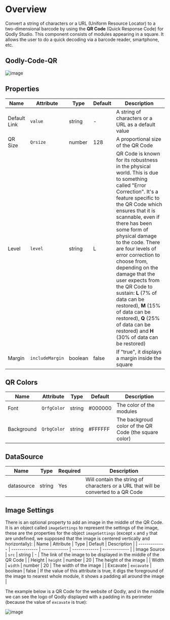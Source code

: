 # Overview

Convert a string of characters or a URL (Uniform Resource Locator) to a two-dimensional barcode by using the **QR Code** (Quick Response Code) for Qodly Studio. This component consists of modules appearing in a square. It allows the user to do a quick decoding via a barcode reader, smartphone, etc.

## Qodly-Code-QR

![image](https://github.com/almostafanahas/qodly-Code-QR/assets/66624970/9f685832-661a-4604-b656-7033fde968dc)

## Properties

|   Name   |   Attribute   |   Type   |   Default   |   Description   |
| ------------- | ------------- | ------------- | ------------- | ------------- |
|   Default Link   |   `value`   |   string   |   -   |   A string of characters or a URL as a default value   |
|   QR Size   |   `Qrsize`   |   number   |   128   |   A proportional size of the QR Code   |
|   Level   |   `level`   |   string   |   L   |   QR Code is known for its robustness in the physical world. This is due to something called "Error Correction". It's a feature specific to the QR Code which ensures that it is scannable, even if there has been some form of physical damage to the code. There are four levels of error correction to choose from, depending on the damage that the user expects from the QR Code to sustain: **L** (7% of data can be restored), **M** (15% of data can be restored), **Q** (25% of data can be restored) and **H** (30% of data can be restored)   |
|   Margin   |   `includeMargin`   |   boolean   |   false   |   If "true", it displays a margin inside the square   |

## QR Colors

|   Name   |   Attribute   |   Type   |   Default   |   Description   |
| ------------- | ------------- | ------------- | ------------- | ------------- |
|   Font   |   `QrfgColor`   |   string   |   #000000   |   The color of the modules   |
|   Background   |   `QrbgColor`   |   string   |   #FFFFFF   |   The backgroud color of the QR Code (the square color) |

## DataSource

|   Name   |   Type   |   Required   |   Description   |
| ------------- | ------------- | ------------- | ------------- |
|   datasource   |   string   |   Yes   |   Will contain the string of characters or a URL that will be converted to a QR Code  |

## Image Settings

There is an optional property to add an image in the middle of the QR Code. It is an object called `imageSettings` to represent the settings of the image, these are the properties for the object `imageSettings` (except `x` and `y` that are undefined, we supposed that the image is centered vertically and horizontally):
|   Name   |   Attribute   |   Type   |   Default   |   Description   |
| ------------- | ------------- | ------------- | ------------- | ------------- |
|   Image Source   |   `src`   |   string   |   -   |   The link of the image to be displayed in the middle of the QR Code   |
|   Height   |   `height`   |   number   |   20   |   The height of the image   |
|   Width   |   `width`   |   number   |   20   |   The width of the image   |
|   Excavate   |   `excavate`   |   boolean   |   false   |  If the value of this attribute is true, it digs the foreground of the image to nearest whole module, it shows a padding all around the image  |

The example below is a QR Code for the website of Qodly, and in the middle we can see the logo of Qodly displayed with a padding in its perimeter (because the value of `excavate` is true):

![image](https://github.com/almostafanahas/qodly-Code-QR/assets/66624970/72ec31ae-886c-424f-bef2-847a03f50854)
